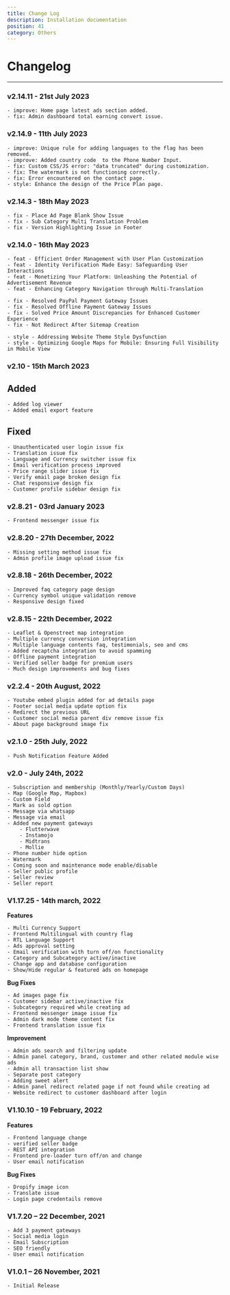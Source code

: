 ```yaml
---
title: Change Log
description: Installation documentation
position: 41
category: Others
---
```


# Changelog

---
### v2.14.11 - 21st July 2023
```
- improve: Home page latest ads section added.
- fix: Admin dashboard total earning convert issue.
```
### v2.14.9 - 11th July 2023

```
- improve: Unique rule for adding languages to the flag has been removed.
- improve: Added country code  to the Phone Number Input.
- fix: Custom CSS/JS error: "data truncated" during customization.
- fix: The watermark is not functioning correctly.
- fix: Error encountered on the contact page.
- style: Enhance the design of the Price Plan page.
```

### v2.14.3 - 18th May 2023

```
- fix - Place Ad Page Blank Show Issue
- fix - Sub Category Multi Translation Problem
- fix - Version Highlighting Issue in Footer
```

### v2.14.0 - 16th May 2023

```
- feat - Efficient Order Management with User Plan Customization
- feat - Identity Verification Made Easy: Safeguarding User Interactions
- feat - Monetizing Your Platform: Unleashing the Potential of Advertisement Revenue
- feat - Enhancing Category Navigation through Multi-Translation

- fix - Resolved PayPal Payment Gateway Issues
- fix - Resolved Offline Payment Gateway Issues
- fix - Solved Price Amount Discrepancies for Enhanced Customer Experience
- fix - Not Redirect After Sitemap Creation

- style - Addressing Website Theme Style Dysfunction
- style - Optimizing Google Maps for Mobile: Ensuring Full Visibility in Mobile View
```

### v2.10 - 15th March 2023

## Added

```
- Added log viewer
- Added email export feature
```

## Fixed

```
- Unauthenticated user login issue fix
- Translation issue fix
- Language and Currency switcher issue fix
- Email verification process improved
- Price range slider issue fix
- Verify email page broken design fix
- Chat responsive design fix
- Customer profile sidebar design fix
```

### v2.8.21 - 03rd January 2023

```
- Frontend messenger issue fix
```

### v2.8.20 - 27th December, 2022

```
- Missing setting method issue fix
- Admin profile image upload issue fix
```

### v2.8.18 - 26th December, 2022

```
- Improved faq category page design
- Currency symbol unique validation remove
- Responsive design fixed
```

### v2.8.15 - 22th December, 2022

```
- Leaflet & Openstreet map integration
- Multiple currency conversion integration
- Multiple language contents faq, testimonials, seo and cms
- Added recaptcha integration to avoid spamming
- Offline payment integration
- Verified seller badge for premium users
- Much design improvements and bug fixes
```

### v2.2.4 - 20th August, 2022

```
- Youtube embed plugin added for ad details page
- Footer social media update option fix
- Redirect the previous URL
- Customer social media parent div remove issue fix
- About page background image fix
```

### v2.1.0 - 25th July, 2022

```
- Push Notification Feature Added
```

### v2.0 - July 24th, 2022

```
- Subscription and membership (Monthly/Yearly/Custom Days)
- Map (Google Map, Mapbox)
- Custom Field
- Mark as sold option
- Message via whatsapp
- Message via email
- Added new payment gateways
    - Flutterwave
    - Instamojo
    - Midtrans
    - Mollie
- Phone number hide option
- Watermark
- Coming soon and maintenance mode enable/disable
- Seller public profile
- Seller review
- Seller report
```

### V1.17.25 - 14th march, 2022

**Features**

```
- Multi Currency Support
- Frontend Multilingual with country flag
- RTL Language Support
- Ads approval setting
- Email verification with turn off/on functionality
- Category and Subcategory active/inactive
- Change app and database configuration
- Show/Hide regular & featured ads on homepage

```

**Bug Fixes**

```
- Ad images page fix
- Customer sidebar active/inactive fix
- Subcategory required while creating ad
- Frontend messenger image issue fix
- Admin dark mode theme content fix
- Frontend translation issue fix

```

**Improvement**

```
- Admin ads search and filtering update
- Admin panel category, brand, customer and other related module wise ads
- Admin all transaction list show
- Separate post category
- Adding sweet alert
- Admin panel redirect related page if not found while creating ad
- Website redirect to customer dashboard after login

```

### V1.10.10 - 19 February, 2022

**Features**

```
- Frontend language change
- verified seller badge
- REST API integration
- Frontend pre-loader turn off/on and change
- User email notification
```

**Bug Fixes**

```
- Dropify image icon
- Translate issue
- Login page credentails remove
```

### V1.7.20 – 22 December, 2021

```
- Add 3 payment gateways
- Social media login
- Email Subscription
- SEO friendly
- User email notification
```

### V1.0.1 – 26 November, 2021

```
- Initial Release
```
